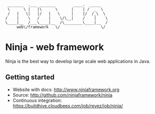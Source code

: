      _______  .___ _______        ____.  _____   
     \      \ |   |\      \      |    | /  _  \  
     /   |   \|   |/   |   \     |    |/  /_\  \ 
    /    |    \   /    |    \/\__|    /    |    \
    \____|__  /___\____|__  /\________\____|__  /
         web\/framework   \/                  \/ 
        


Ninja - web framework
=====================
Ninja is the best way to develop large scale web applications in Java.

Getting started
---------------
- Website with docs: http://www.ninjaframework.org
- Source: http://github.com/ninjaframework/ninja
- Continuous integration: https://buildhive.cloudbees.com/job/reyez/job/ninja/




